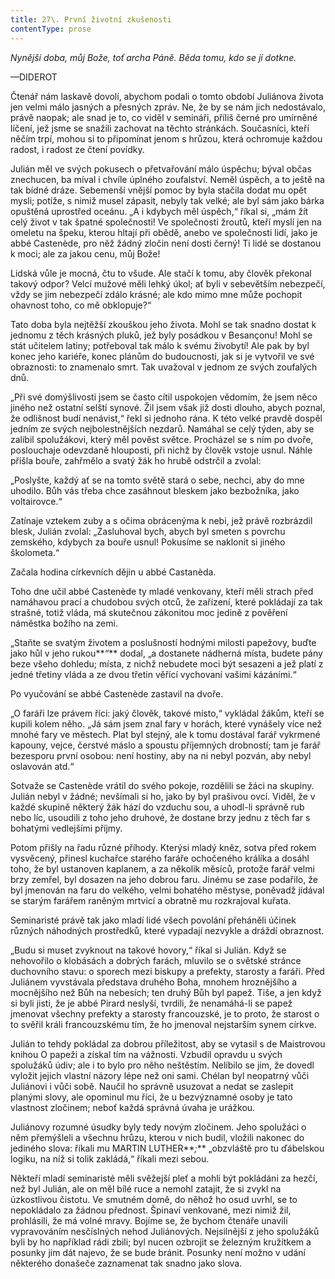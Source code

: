 ```yaml
---
title: 27\. První životní zkušenosti
contentType: prose
---
```


<section>

_Nynější doba, můj Bože, toť archa Páně. Běda tomu, kdo se jí dotkne._

—DIDEROT

Čtenář nám laskavě dovolí, abychom podali o tomto období Juliánova života jen velmi málo jasných a přesných zpráv. Ne, že by se nám jich nedostávalo, právě naopak; ale snad je to, co viděl v semináři, příliš černé pro umírněné líčení, jež jsme se snažili zachovat na těchto stránkách. Současníci, kteří něčím trpí, mohou si to připomínat jenom s hrůzou, která ochromuje každou radost, i radost ze čtení povídky.

Julián měl ve svých pokusech o přetvařování málo úspěchu; býval občas znechucen, ba míval i chvíle úplného zoufalství. Neměl úspěch, a to ještě na tak bídné dráze. Sebemenší vnější pomoc by byla stačila dodat mu opět mysli; potíže, s nimiž musel zápasit, nebyly tak velké; ale byl sám jako bárka opuštěná uprostřed oceánu. „A i kdybych měl úspěch,“ říkal si, „mám žít celý život v tak špatné společnosti! Ve společnosti žroutů, kteří myslí jen na omeletu na špeku, kterou hltají při obědě, anebo ve společnosti lidí, jako je abbé Castenède, pro něž žádný zločin není dosti černý! Ti lidé se dostanou k moci; ale za jakou cenu, můj Bože!

Lidská vůle je mocná, čtu to všude. Ale stačí k tomu, aby člověk překonal takový odpor? Velcí mužové měli lehký úkol; ať byli v sebevětším nebezpečí, vždy se jim nebezpečí zdálo krásné; ale kdo mimo mne může pochopit ohavnost toho, co mě obklopuje?“

Tato doba byla nejtěžší zkouškou jeho života. Mohl se tak snadno dostat k jednomu z těch krásných pluků, jež byly posádkou v Besançonu! Mohl se stát učitelem latiny; potřeboval tak málo k svému živobytí! Ale pak by byl konec jeho kariéře, konec plánům do budoucnosti, jak si je vytvořil ve své obraznosti: to znamenalo smrt. Tak uvažoval v jednom ze svých zoufalých dnů.

„Při své domýšlivosti jsem se často cítil uspokojen vědomím, že jsem něco jiného než ostatní selští synové. Žil jsem však již dosti dlouho, abych poznal, že odlišnost budí nenávist,“ řekl si jednoho rána. K této velké pravdě dospěl jedním ze svých nejbolestnějších nezdarů. Namáhal se celý týden, aby se zalíbil spolužákovi, který měl pověst světce. Procházel se s ním po dvoře, poslouchaje odevzdaně hlouposti, při nichž by člověk vstoje usnul. Náhle přišla bouře, zahřmělo a svatý žák ho hrubě odstrčil a zvolal:

„Poslyšte, každý ať se na tomto světě stará o sebe, nechci, aby do mne uhodilo. Bůh vás třeba chce zasáhnout bleskem jako bezbožníka, jako voltairovce.“

Zatínaje vztekem zuby a s očima obrácenýma k nebi, jež právě rozbrázdil blesk, Julián zvolal: „Zasluhoval bych, abych byl smeten s povrchu zemského, kdybych za bouře usnul! Pokusíme se naklonit si jiného školometa.“

Začala hodina církevních dějin u abbé Castanèda.

Toho dne učil abbé Castenède ty mladé venkovany, kteří měli strach před namáhavou prací a chudobou svých otců, že zařízení, které pokládají za tak strašné, totiž vláda, má skutečnou zákonitou moc jedině z pověření náměstka božího na zemi.

„Staňte se svatým životem a poslušností hodnými milosti papežovy, buďte jako hůl v jeho rukou**_“_** dodal, „a dostanete nádherná místa, budete pány beze všeho dohledu; místa, z nichž nebudete moci být sesazeni a jež platí z jedné třetiny vláda a ze dvou třetin věřící vychovaní vašimi kázáními.“

Po vyučování se abbé Castenède zastavil na dvoře.

„O faráři lze právem říci: jaký člověk, takové místo,“ vykládal žákům, kteří se kupili kolem něho. „Já sám jsem znal fary v horách, které vynášely více než mnohé fary ve městech. Plat byl stejný, ale k tomu dostával farář vykrmené kapouny, vejce, čerstvé máslo a spoustu příjemných drobností; tam je farář bezesporu první osobou: není hostiny, aby na ni nebyl pozván, aby nebyl oslavován atd.“

Sotvaže se Castenède vrátil do svého pokoje, rozdělili se žáci na skupiny. Julián nebyl v žádné; nevšímali si ho, jako by byl prašivou ovcí. Viděl, že v každé skupině některý žák hází do vzduchu sou, a uhodl-li správně rub nebo líc, usoudili z toho jeho druhové, že dostane brzy jednu z těch far s bohatými vedlejšími příjmy.

Potom přišly na řadu různé příhody. Kterýsi mladý kněz, sotva před rokem vysvěcený, přinesl kuchařce starého faráře ochočeného králíka a dosáhl toho, že byl ustanoven kaplanem, a za několik měsíců, protože farář velmi brzy zemřel, byl dosazen na jeho dobrou faru. Jinému se zase podařilo, že byl jmenován na faru do velkého, velmi bohatého městyse, poněvadž jídával se starým farářem raněným mrtvicí a obratně mu rozkrajoval kuřata.

Seminaristé právě tak jako mladí lidé všech povolání přeháněli účinek různých náhodných prostředků, které vypadají nezvykle a dráždí obraznost.

„Budu si muset zvyknout na takové hovory,“ říkal si Julián. Když se nehovořilo o klobásách a dobrých farách, mluvilo se o světské stránce duchovního stavu: o sporech mezi biskupy a prefekty, starosty a faráři. Před Juliánem vyvstávala představa druhého Boha, mnohem hroznějšího a mocnějšího než Bůh na nebesích; ten druhý Bůh byl papež. Tiše, a jen když si byli jisti, že je abbé Pirard neslyší, tvrdili, že nenamáhá-li se papež jmenovat všechny prefekty a starosty francouzské, je to proto, že starost o to svěřil králi francouzskému tím, že ho jmenoval nejstarším synem církve.

Julián to tehdy pokládal za dobrou příležitost, aby se vytasil s de Maistrovou knihou O papeži a získal tím na vážnosti. Vzbudil opravdu u svých spolužáků údiv; ale i to bylo pro něho neštěstím. Nelíbilo se jim, že dovedl vyložit jejich vlastní názory lépe než oni sami. Chélan byl neopatrný vůči Juliánovi i vůči sobě. Naučil ho správně usuzovat a nedat se zaslepit planými slovy, ale opominul mu říci, že u bezvýznamné osoby je tato vlastnost zločinem; neboť každá správná úvaha je urážkou.

Juliánovy rozumné úsudky byly tedy novým zločinem. Jeho spolužáci o něm přemýšleli a všechnu hrůzu, kterou v nich budil, vložili nakonec do jediného slova: říkali mu MARTIN LUTHER**_;_** „obzvláště pro tu ďábelskou logiku, na níž si tolik zakládá,“ říkali mezi sebou.

Někteří mladí seminaristé měli svěžejší pleť a mohli být pokládáni za hezčí, než byl Julián, ale on měl bílé ruce a nemohl zatajit, že si zvykl na úzkostlivou čistotu. Ve smutném domě, do něhož ho osud uvrhl, se to nepokládalo za žádnou přednost. Špinaví venkované, mezi nimiž žil, prohlásili, že má volné mravy. Bojíme se, že bychom čtenáře unavili vypravováním nesčíslných nehod Juliánových. Nejsilnější z jeho spolužáků byli by ho například rádi zbili; byl nucen ozbrojit se železným kružítkem a posunky jim dát najevo, že se bude bránit. Posunky není možno v udání některého donašeče zaznamenat tak snadno jako slova.

</section>

[^1]: V mincích po 6 francích.

[^2]: Citáty z Byrona jsou v překladu Pavla Eisnera.

[^3]: Hrdinka veršované povídky ,,Paní z Vergy“ hynoucí v domnění, že ji zradil milenec.

[^4]: Překlad J. V. Sládka.

[^5]: Náboženské spolky služebnictva, jejichž prostřednictvím církev získávala spojence v šlechtických domech.

[^6]: Podívejte se na stranu 130.

[^7]: Věřte mi.

[^8]: Co je psáno, to je dáno.

[^9]: Chytrému napověz.

[^10]: Buď zdráv a miluj mě.

[^11]: Viz v Louvru vévodu Františka Aquitánského, odkládajícího přilbu a beroucího na sebe mnišský hábit, č. 1130 (_pozn. aut._).

[^12]: Francouzská mystička.

[^13]: Venkove, kdy tě spatřím (citát je však z Horatia).

[^14]: Jsem při tobě, je to moje dílo.

[^15]: Proslulý kejklíř (pozn. autora).

[^16]: Rossiniho opera.

[^17]: To mluví nespokojenec (poznámka Molièrova k Tartuffovi). _Pozn. autora._

[^18]: Biskup a ministr narozený v Besançonu.

[^19]: Redaktoři satirického časopisu, uvěznění pro urážku vlády.

[^20]: Musím se potrestat, jestliže jsem příliš milovala.

[^21]: Syn zedníka, který velel části roajalistické armády při vendéském povstání.

[^22]: Slavný kazatel.

[^23]: Jestliže dovolí osud.

[^24]: Od této chvíle již neřeknu ani slovo.

[^25]: Zde mluví z něho jakobín (_Pozn. aut.)._

[^26]: Od La Fontaina; podle nich je „manželský svazek tísnivým ortelem“.
